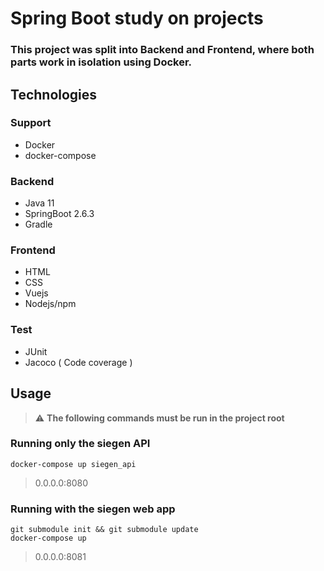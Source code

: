 # Spring Boot study on projects

### This project was split into Backend and Frontend, where both parts work in isolation using Docker.

## Technologies

### Support

- Docker
- docker-compose

### Backend

- Java 11
- SpringBoot 2.6.3
- Gradle

### Frontend

- HTML
- CSS
- Vuejs
- Nodejs/npm

### Test

- JUnit
- Jacoco ( Code coverage )

## Usage

> :warning: **The following commands must be run in the project root**

### Running only the siegen API

`docker-compose up siegen_api`

> 0.0.0.0:8080

### Running with the siegen web app

`git submodule init && git submodule update`  
`docker-compose up`

> 0.0.0.0:8081
